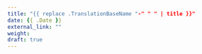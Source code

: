 ```yaml
---
title: "{{ replace .TranslationBaseName "-" " " | title }}"
date: {{ .Date }}
external_link: ""
weight:
draft: true
---
```


